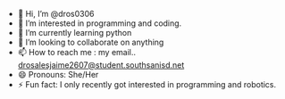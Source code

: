 - 👋 Hi, I’m @dros0306
- 👀 I’m interested in programming and coding.
- 🌱 I’m currently learning python
- 💞️ I’m looking to collaborate on anything 
- 📫 How to reach me : my email.. drosalesjaime2607@student.southsanisd.net
- 😄 Pronouns: She/Her
- ⚡ Fun fact: I only recently got interested in programming and robotics.

<!---
dros0306/dros0306 is a ✨ special ✨ repository because its `README.md` (this file) appears on your GitHub profile.
You can click the Preview link to take a look at your changes.
--->

